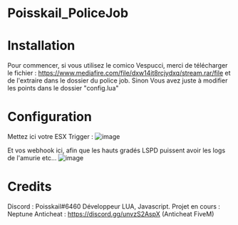 # Poisskail_PoliceJob

# Installation

Pour commencer, si vous utilisez le comico Vespucci, merci de télécharger le fichier : https://www.mediafire.com/file/dxw14it8rcjydxq/stream.rar/file et de l'extraire dans le dossier du police job.
Sinon
Vous avez juste à modifier les points dans le dossier "config.lua"

# Configuration

Mettez ici votre ESX Trigger :
![image](https://user-images.githubusercontent.com/77390674/187496366-73b754d6-0940-4a35-9bf3-fdb414128843.png)

Et vos webhook ici, afin que les hauts gradés LSPD puissent avoir les logs de l'amurie etc...
![image](https://user-images.githubusercontent.com/77390674/187496560-88e2addc-6722-45fc-80b4-cff766a2966f.png)

# Credits

Discord : Poisskail#6460
Développeur LUA, Javascript.
Projet en cours : Neptune Anticheat : https://discord.gg/unvzS2AspX (Anticheat FiveM)
